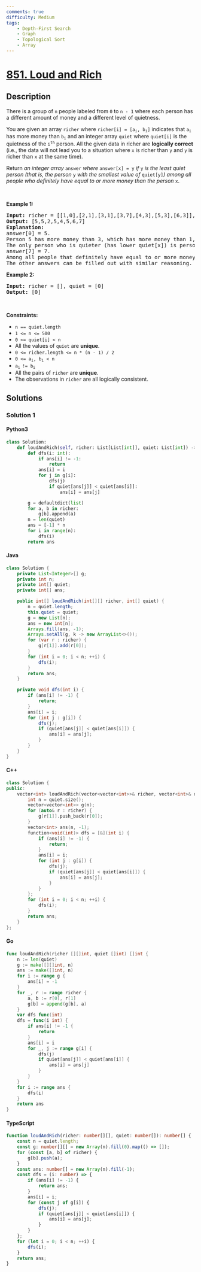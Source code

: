 ```yaml
---
comments: true
difficulty: Medium
tags:
    - Depth-First Search
    - Graph
    - Topological Sort
    - Array
---
```


<!-- problem:start -->

# [851. Loud and Rich](https://leetcode.com/problems/loud-and-rich)

## Description

<!-- description:start -->

<p>There is a group of <code>n</code> people labeled from <code>0</code> to <code>n - 1</code> where each person has a different amount of money and a different level of quietness.</p>

<p>You are given an array <code>richer</code> where <code>richer[i] = [a<sub>i</sub>, b<sub>i</sub>]</code> indicates that <code>a<sub>i</sub></code> has more money than <code>b<sub>i</sub></code> and an integer array <code>quiet</code> where <code>quiet[i]</code> is the quietness of the <code>i<sup>th</sup></code> person. All the given data in richer are <strong>logically correct</strong> (i.e., the data will not lead you to a situation where <code>x</code> is richer than <code>y</code> and <code>y</code> is richer than <code>x</code> at the same time).</p>

<p>Return <em>an integer array </em><code>answer</code><em> where </em><code>answer[x] = y</code><em> if </em><code>y</code><em> is the least quiet person (that is, the person </em><code>y</code><em> with the smallest value of </em><code>quiet[y]</code><em>) among all people who definitely have equal to or more money than the person </em><code>x</code>.</p>

<p>&nbsp;</p>
<p><strong class="example">Example 1:</strong></p>

<pre>
<strong>Input:</strong> richer = [[1,0],[2,1],[3,1],[3,7],[4,3],[5,3],[6,3]], quiet = [3,2,5,4,6,1,7,0]
<strong>Output:</strong> [5,5,2,5,4,5,6,7]
<strong>Explanation:</strong> 
answer[0] = 5.
Person 5 has more money than 3, which has more money than 1, which has more money than 0.
The only person who is quieter (has lower quiet[x]) is person 7, but it is not clear if they have more money than person 0.
answer[7] = 7.
Among all people that definitely have equal to or more money than person 7 (which could be persons 3, 4, 5, 6, or 7), the person who is the quietest (has lower quiet[x]) is person 7.
The other answers can be filled out with similar reasoning.
</pre>

<p><strong class="example">Example 2:</strong></p>

<pre>
<strong>Input:</strong> richer = [], quiet = [0]
<strong>Output:</strong> [0]
</pre>

<p>&nbsp;</p>
<p><strong>Constraints:</strong></p>

<ul>
	<li><code>n == quiet.length</code></li>
	<li><code>1 &lt;= n &lt;= 500</code></li>
	<li><code>0 &lt;= quiet[i] &lt; n</code></li>
	<li>All the values of <code>quiet</code> are <strong>unique</strong>.</li>
	<li><code>0 &lt;= richer.length &lt;= n * (n - 1) / 2</code></li>
	<li><code>0 &lt;= a<sub>i</sub>, b<sub>i</sub> &lt; n</code></li>
	<li><code>a<sub>i </sub>!= b<sub>i</sub></code></li>
	<li>All the pairs of <code>richer</code> are <strong>unique</strong>.</li>
	<li>The observations in <code>richer</code> are all logically consistent.</li>
</ul>

<!-- description:end -->

## Solutions

<!-- solution:start -->

### Solution 1

<!-- tabs:start -->

#### Python3

```python
class Solution:
    def loudAndRich(self, richer: List[List[int]], quiet: List[int]) -> List[int]:
        def dfs(i: int):
            if ans[i] != -1:
                return
            ans[i] = i
            for j in g[i]:
                dfs(j)
                if quiet[ans[j]] < quiet[ans[i]]:
                    ans[i] = ans[j]

        g = defaultdict(list)
        for a, b in richer:
            g[b].append(a)
        n = len(quiet)
        ans = [-1] * n
        for i in range(n):
            dfs(i)
        return ans
```

#### Java

```java
class Solution {
    private List<Integer>[] g;
    private int n;
    private int[] quiet;
    private int[] ans;

    public int[] loudAndRich(int[][] richer, int[] quiet) {
        n = quiet.length;
        this.quiet = quiet;
        g = new List[n];
        ans = new int[n];
        Arrays.fill(ans, -1);
        Arrays.setAll(g, k -> new ArrayList<>());
        for (var r : richer) {
            g[r[1]].add(r[0]);
        }
        for (int i = 0; i < n; ++i) {
            dfs(i);
        }
        return ans;
    }

    private void dfs(int i) {
        if (ans[i] != -1) {
            return;
        }
        ans[i] = i;
        for (int j : g[i]) {
            dfs(j);
            if (quiet[ans[j]] < quiet[ans[i]]) {
                ans[i] = ans[j];
            }
        }
    }
}
```

#### C++

```cpp
class Solution {
public:
    vector<int> loudAndRich(vector<vector<int>>& richer, vector<int>& quiet) {
        int n = quiet.size();
        vector<vector<int>> g(n);
        for (auto& r : richer) {
            g[r[1]].push_back(r[0]);
        }
        vector<int> ans(n, -1);
        function<void(int)> dfs = [&](int i) {
            if (ans[i] != -1) {
                return;
            }
            ans[i] = i;
            for (int j : g[i]) {
                dfs(j);
                if (quiet[ans[j]] < quiet[ans[i]]) {
                    ans[i] = ans[j];
                }
            }
        };
        for (int i = 0; i < n; ++i) {
            dfs(i);
        }
        return ans;
    }
};
```

#### Go

```go
func loudAndRich(richer [][]int, quiet []int) []int {
	n := len(quiet)
	g := make([][]int, n)
	ans := make([]int, n)
	for i := range g {
		ans[i] = -1
	}
	for _, r := range richer {
		a, b := r[0], r[1]
		g[b] = append(g[b], a)
	}
	var dfs func(int)
	dfs = func(i int) {
		if ans[i] != -1 {
			return
		}
		ans[i] = i
		for _, j := range g[i] {
			dfs(j)
			if quiet[ans[j]] < quiet[ans[i]] {
				ans[i] = ans[j]
			}
		}
	}
	for i := range ans {
		dfs(i)
	}
	return ans
}
```

#### TypeScript

```ts
function loudAndRich(richer: number[][], quiet: number[]): number[] {
    const n = quiet.length;
    const g: number[][] = new Array(n).fill(0).map(() => []);
    for (const [a, b] of richer) {
        g[b].push(a);
    }
    const ans: number[] = new Array(n).fill(-1);
    const dfs = (i: number) => {
        if (ans[i] != -1) {
            return ans;
        }
        ans[i] = i;
        for (const j of g[i]) {
            dfs(j);
            if (quiet[ans[j]] < quiet[ans[i]]) {
                ans[i] = ans[j];
            }
        }
    };
    for (let i = 0; i < n; ++i) {
        dfs(i);
    }
    return ans;
}
```

<!-- tabs:end -->

<!-- solution:end -->

<!-- problem:end -->
